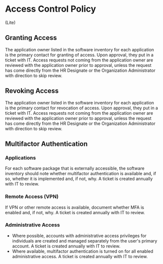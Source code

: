 # Access Control Policy
(Lite)
## Granting Access
The application owner listed in the software inventory for each application is the primary contact for granting of access.  Upon approval, they put in a ticket with IT.  Access requests not coming from the application owner are reviewed with the application owner prior to approval, unless the request has come directly from the HR Designate or the Organization Administrator with direction to skip review.

## Revoking Access
The application owner listed in the software inventory for each application is the primary contact for revocation of access.  Upon approval, they put in a ticket with IT.  Access requests not coming from the application owner are reviewed with the application owner prior to approval, unless the request has come directly from the HR Designate or the Organization Administrator with direction to skip review.

## Multifactor Authentication

### Applications
For each software package that is externally accessible, the software inventory should note whether multifactor authentication is available and, if so, whether it is implemented and, if not, why.  A ticket is created annually with IT to review.

### Remote Access (VPN)
If VPN or other remote access is available, document whether MFA is enabled and, if not, why.  A ticket is created annually with IT to review.

### Administrative Access
* Where possible, accounts with administrative access privileges for individuals are created and managed separately from the user's primary account.  A ticket is created annually with IT to review.
* Where available, multifactor authentication is turned on for all enabled administrative access.  A ticket is created annually with IT to review.

